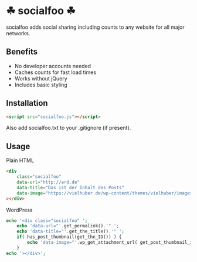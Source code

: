 # ☘ socialfoo ☘

socialfoo adds social sharing including counts to any website for all major networks.

## Benefits

* No developer accounts needed
* Caches counts for fast load times
* Works without jQuery
* Includes basic styling

## Installation

```html
<script src="socialfoo.js"></script>
```
Also add socialfoo.txt to your .gitignore (if present).

## Usage

Plain HTML
```html
<div
	class="socialfoo"
	data-url="http://ard.de"
	data-title="Das ist der Inhalt des Posts"
	data-image="https://vielhuber.de/wp-content/themes/vielhuber/images/about.jpg"
></div>
```

WordPress
```php
echo '<div class="socialfoo" ';
	echo 'data-url="'.get_permalink().'" ';
	echo 'data-title="'.get_the_title().'" ';
	if( has_post_thumbnail(get_the_ID()) ) {
		echo 'data-image="'.wp_get_attachment_url( get_post_thumbnail_id(get_the_ID()) ).'" ';
	}
echo '></div>';
```
